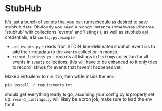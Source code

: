 StubHub
=======

It's just a bunch of scripts that you can run/schedule as desired to save stubhub data.  Obviously you need a mongo instance somehwere (dbname 'stubhub' with collections 'events' and 'listings'), as well as stubhub api credentials, a la `config.py.example`

 - `add_events.py` - reads from STDIN, line-delineated stubhub event ids to add their metadata to the `events` collection in mongo.
 - `record_listings.py` - records all listings in `listings` collection for all events in `events` collections.  this will have to be enhanced so it only tries to record listings for events that haven't happened yet.

Make a virtualenv to run it in, then while inside the env:
```
pip install -r requirements.txt
```
should get everything ready to go, assuming your config.py is properly set up.  `record_listings.py` will likely be a cron job, make sure to load the env for it.
